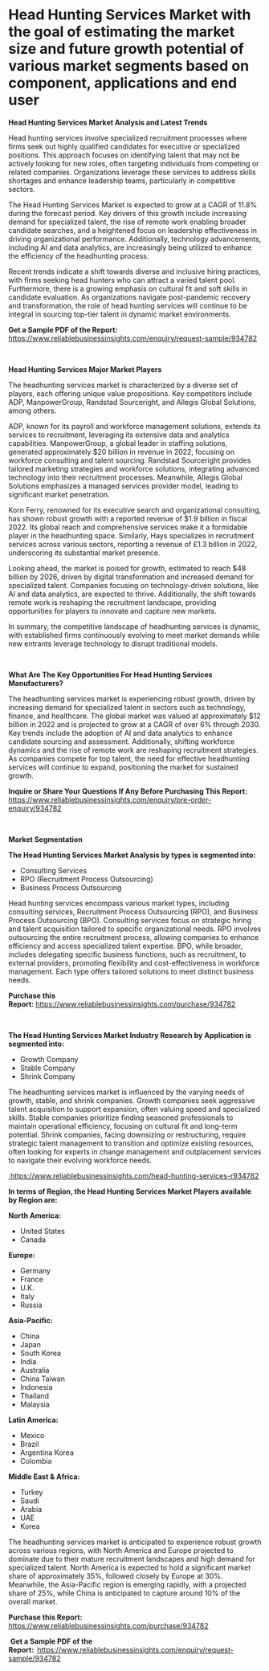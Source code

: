 <p><h1>Head Hunting Services Market with the goal of estimating the market size and future growth potential of various market segments based on component, applications and end user</h1></p><p><strong>Head Hunting Services Market Analysis and Latest Trends</strong></p>
<p><p>Head hunting services involve specialized recruitment processes where firms seek out highly qualified candidates for executive or specialized positions. This approach focuses on identifying talent that may not be actively looking for new roles, often targeting individuals from competing or related companies. Organizations leverage these services to address skills shortages and enhance leadership teams, particularly in competitive sectors.</p><p>The Head Hunting Services Market is expected to grow at a CAGR of 11.8% during the forecast period. Key drivers of this growth include increasing demand for specialized talent, the rise of remote work enabling broader candidate searches, and a heightened focus on leadership effectiveness in driving organizational performance. Additionally, technology advancements, including AI and data analytics, are increasingly being utilized to enhance the efficiency of the headhunting process.</p><p>Recent trends indicate a shift towards diverse and inclusive hiring practices, with firms seeking head hunters who can attract a varied talent pool. Furthermore, there is a growing emphasis on cultural fit and soft skills in candidate evaluation. As organizations navigate post-pandemic recovery and transformation, the role of head hunting services will continue to be integral in sourcing top-tier talent in dynamic market environments.</p></p>
<p><strong>Get a Sample PDF of the Report:&nbsp;</strong> <a href="https://www.reliablebusinessinsights.com/enquiry/request-sample/934782?utm_campaign=3248&utm_medium=2&utm_source=Github&utm_content=ia&utm_term=18042025&utm_id=head-hunting-services">https://www.reliablebusinessinsights.com/enquiry/request-sample/934782</a></p>
<p>&nbsp;</p>
<p><strong>Head Hunting Services Major Market Players</strong></p>
<p><p>The headhunting services market is characterized by a diverse set of players, each offering unique value propositions. Key competitors include ADP, ManpowerGroup, Randstad Sourceright, and Allegis Global Solutions, among others. </p><p>ADP, known for its payroll and workforce management solutions, extends its services to recruitment, leveraging its extensive data and analytics capabilities. ManpowerGroup, a global leader in staffing solutions, generated approximately $20 billion in revenue in 2022, focusing on workforce consulting and talent sourcing. Randstad Sourceright provides tailored marketing strategies and workforce solutions, integrating advanced technology into their recruitment processes. Meanwhile, Allegis Global Solutions emphasizes a managed services provider model, leading to significant market penetration.</p><p>Korn Ferry, renowned for its executive search and organizational consulting, has shown robust growth with a reported revenue of $1.9 billion in fiscal 2022. Its global reach and comprehensive services make it a formidable player in the headhunting space. Similarly, Hays specializes in recruitment services across various sectors, reporting a revenue of £1.3 billion in 2022, underscoring its substantial market presence.</p><p>Looking ahead, the market is poised for growth, estimated to reach $48 billion by 2026, driven by digital transformation and increased demand for specialized talent. Companies focusing on technology-driven solutions, like AI and data analytics, are expected to thrive. Additionally, the shift towards remote work is reshaping the recruitment landscape, providing opportunities for players to innovate and capture new markets.</p><p>In summary, the competitive landscape of headhunting services is dynamic, with established firms continuously evolving to meet market demands while new entrants leverage technology to disrupt traditional models.</p></p>
<p>&nbsp;</p>
<p><strong>What Are The Key Opportunities For Head Hunting Services Manufacturers?</strong></p>
<p><p>The headhunting services market is experiencing robust growth, driven by increasing demand for specialized talent in sectors such as technology, finance, and healthcare. The global market was valued at approximately $12 billion in 2022 and is projected to grow at a CAGR of over 6% through 2030. Key trends include the adoption of AI and data analytics to enhance candidate sourcing and assessment. Additionally, shifting workforce dynamics and the rise of remote work are reshaping recruitment strategies. As companies compete for top talent, the need for effective headhunting services will continue to expand, positioning the market for sustained growth.</p></p>
<p><strong>Inquire or Share Your Questions If Any Before Purchasing This Report:</strong> <a href="https://www.reliablebusinessinsights.com/enquiry/pre-order-enquiry/934782?utm_campaign=3248&utm_medium=2&utm_source=Github&utm_content=ia&utm_term=18042025&utm_id=head-hunting-services">https://www.reliablebusinessinsights.com/enquiry/pre-order-enquiry/934782</a></p>
<p>&nbsp;</p>
<p><strong>Market Segmentation</strong></p>
<p><strong>The Head Hunting Services Market Analysis by types is segmented into:</strong></p>
<p><ul><li>Consulting Services</li><li>RPO (Recruitment Process Outsourcing)</li><li>Business Process Outsourcing</li></ul></p>
<p><p>Head hunting services encompass various market types, including consulting services, Recruitment Process Outsourcing (RPO), and Business Process Outsourcing (BPO). Consulting services focus on strategic hiring and talent acquisition tailored to specific organizational needs. RPO involves outsourcing the entire recruitment process, allowing companies to enhance efficiency and access specialized talent expertise. BPO, while broader, includes delegating specific business functions, such as recruitment, to external providers, promoting flexibility and cost-effectiveness in workforce management. Each type offers tailored solutions to meet distinct business needs.</p></p>
<p><strong>Purchase this Report:&nbsp;</strong><a href="https://www.reliablebusinessinsights.com/purchase/934782?utm_campaign=3248&utm_medium=2&utm_source=Github&utm_content=ia&utm_term=18042025&utm_id=head-hunting-services">https://www.reliablebusinessinsights.com/purchase/934782</a></p>
<p>&nbsp;</p>
<p><strong>The Head Hunting Services Market Industry Research by Application is segmented into:</strong></p>
<p><ul><li>Growth Company</li><li>Stable Company</li><li>Shrink Company</li></ul></p>
<p><p>The headhunting services market is influenced by the varying needs of growth, stable, and shrink companies. Growth companies seek aggressive talent acquisition to support expansion, often valuing speed and specialized skills. Stable companies prioritize finding seasoned professionals to maintain operational efficiency, focusing on cultural fit and long-term potential. Shrink companies, facing downsizing or restructuring, require strategic talent management to transition and optimize existing resources, often looking for experts in change management and outplacement services to navigate their evolving workforce needs.</p></p>
<p><a href="https://www.reliablebusinessinsights.com/head-hunting-services-r934782?utm_campaign=3248&utm_medium=2&utm_source=Github&utm_content=ia&utm_term=18042025&utm_id=head-hunting-services">&nbsp;https://www.reliablebusinessinsights.com/head-hunting-services-r934782</a></p>
<p><strong>In terms of Region, the Head Hunting Services Market Players available by Region are:</strong></p>
<p>
    <p> <strong> North America: </strong>
        <ul>
            <li>United States</li>
            <li>Canada</li>
        </ul>
        </p> 
    <p> <strong> Europe: </strong>
        <ul>
            <li>Germany</li>
            <li>France</li>
            <li>U.K.</li>
            <li>Italy</li>
            <li>Russia</li>
        </ul>
        </p> 
    <p> <strong> Asia-Pacific: </strong>
        <ul>
            <li>China</li>
            <li>Japan</li>
            <li>South Korea</li>
            <li>India</li>
            <li>Australia</li>
            <li>China Taiwan</li>
            <li>Indonesia</li>
            <li>Thailand</li>
            <li>Malaysia</li>
        </ul>
        </p> 
    <p> <strong> Latin America: </strong>
        <ul>
            <li>Mexico</li>
            <li>Brazil</li>
            <li>Argentina Korea</li>
            <li>Colombia</li>
        </ul>
        </p> 
    <p> <strong> Middle East & Africa: </strong>
        <ul>
            <li>Turkey</li>
            <li>Saudi</li>
            <li>Arabia</li>
            <li>UAE</li>
            <li>Korea</li>
        </ul>
    </p>
    </p>
<p><p>The headhunting services market is anticipated to experience robust growth across various regions, with North America and Europe projected to dominate due to their mature recruitment landscapes and high demand for specialized talent. North America is expected to hold a significant market share of approximately 35%, followed closely by Europe at 30%. Meanwhile, the Asia-Pacific region is emerging rapidly, with a projected share of 25%, while China is anticipated to capture around 10% of the overall market.</p></p>
<p><strong>Purchase this Report: </strong><a href="https://www.reliablebusinessinsights.com/purchase/934782?utm_campaign=3248&utm_medium=2&utm_source=Github&utm_content=ia&utm_term=18042025&utm_id=head-hunting-services">https://www.reliablebusinessinsights.com/purchase/934782</a></p>
<p>&nbsp;<strong>Get a Sample PDF of the Report:&nbsp;&nbsp;</strong><a href="https://www.reliablebusinessinsights.com/enquiry/request-sample/934782?utm_campaign=3248&utm_medium=2&utm_source=Github&utm_content=ia&utm_term=18042025&utm_id=head-hunting-services">https://www.reliablebusinessinsights.com/enquiry/request-sample/934782</a></p>
<p><strong></strong></p>
<p><p></p><p></p><p></p></p>